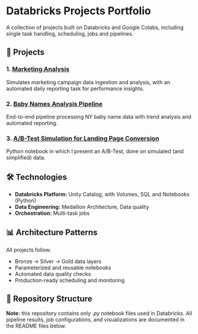 # Databricks Projects Portfolio

A collection of projects built on Databricks and Google Colabs, including single task handling, scheduling, jobs and pipelines.

## 🚀 Projects

### 1. [Marketing Analysis](https://github.com/JayCBoi/Databricks/tree/main/Marketing%20Analysis)
Simulates marketing campaign data ingestion and analysis, with an automated daily reporting task for performance insights.

### 2. [Baby Names Analysis Pipeline](https://github.com/JayCBoi/Databricks/tree/main/Name%20Trends%20Pipeline)
End-to-end pipeline processing NY baby name data with trend analysis and automated reporting.

### 3. [A/B-Test Simulation for Landing Page Conversion](https://github.com/JayCBoi/Databricks/tree/main/AB%20Test%20Analysis)
Python notebook in which I present an A/B-Test, done on simulated (and simplified) data.

## 🛠️ Technologies

- **Databricks Platform:** Unity Catalog, with Volumes, SQL and Notebooks (Python)
- **Data Engineering:** Medallion Architecture, Data quality
- **Orchestration:** Multi-task jobs

## 📊 Architecture Patterns

All projects follow:
- Bronze → Silver → Gold data layers
- Parameterized and reusable notebooks
- Automated data quality checks
- Production-ready scheduling and monitoring

## 📁 Repository Structure

**Note:** this repository contains only *.py* notebook files used in Databricks. All pipeline results, job configurations, and visualizations are documented in the README files below.
